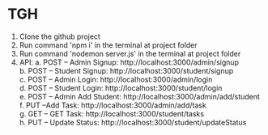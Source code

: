 # TGH
1. Clone the github project
2. Run command 'npm i' in the terminal at project folder
3. Run command 'nodemon server.js' in the terminal at project folder
4. API:
   a. POST – Admin Signup: http://localhost:3000/admin/signup <br/>
   b. POST – Student Signup: http://localhost:3000/student/signup <br/>
   c. POST – Admin Login: http://localhost:3000/admin/login <br/>
   d. POST – Student Login: http://localhost:3000/student/login <br/>
   e. POST – Admin Add Student: http://localhost:3000/admin/add/student <br/>
   f. PUT –Add Task: http://localhost:3000/admin/add/task <br/>
   g. GET – GET Task: http://localhost:3000/student/tasks <br/>
   h. PUT – Update Status: http://localhost:3000/student/updateStatus <br/>

